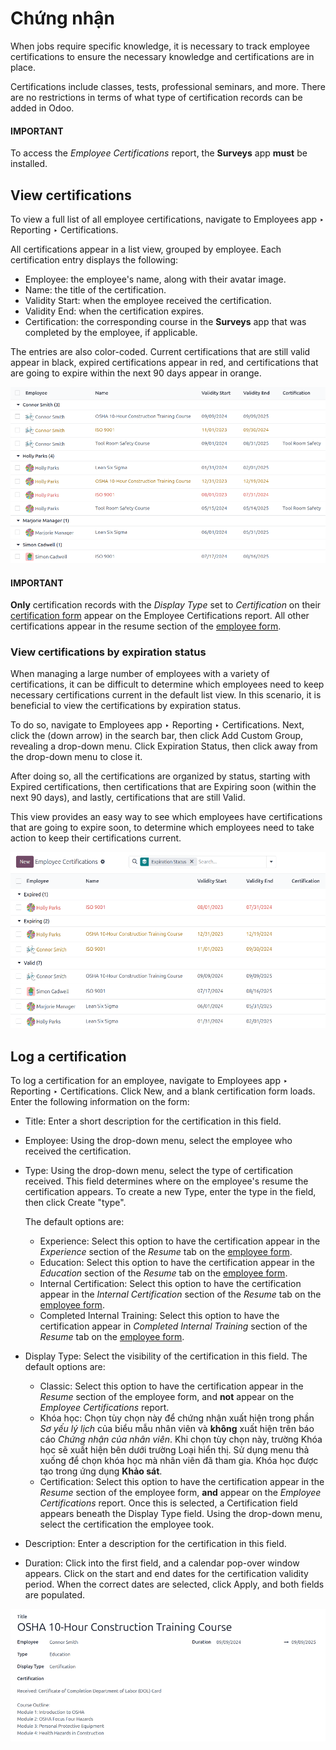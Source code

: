 # Chứng nhận

When jobs require specific knowledge, it is necessary to track employee certifications to ensure the
necessary knowledge and certifications are in place.

Certifications include classes, tests, professional seminars, and more. There are no restrictions in
terms of what type of certification records can be added in Odoo.

#### IMPORTANT
To access the *Employee Certifications* report, the **Surveys** app **must** be installed.

## View certifications

To view a full list of all employee certifications, navigate to Employees app ‣
Reporting ‣ Certifications.

All certifications appear in a list view, grouped by employee. Each certification entry displays the
following:

- Employee: the employee's name, along with their avatar image.
- Name: the title of the certification.
- Validity Start: when the employee received the certification.
- Validity End: when the certification expires.
- Certification: the corresponding course in the **Surveys** app that was completed by
  the employee, if applicable.

The entries are also color-coded. Current certifications that are still valid appear in black,
expired certifications appear in red, and certifications that are going to expire within the next
90 days appear in orange.

![The list of employee certifications.](../../../.gitbook/assets/certifications.png)

#### IMPORTANT
**Only** certification records with the *Display Type* set to *Certification* on their
[certification form](#employees-certifications-form) appear on the Employee
Certifications report. All other certifications appear in the resume section of the
[employee form](new_employee.md).

### View certifications by expiration status

When managing a large number of employees with a variety of certifications, it can be difficult to
determine which employees need to keep necessary certifications current in the default list view. In
this scenario, it is beneficial to view the certifications by expiration status.

To do so, navigate to Employees app ‣ Reporting ‣ Certifications. Next, click
the <i class="fa fa-caret-down"></i> (down arrow) in the search bar, then click Add
Custom Group, revealing a drop-down menu. Click Expiration Status, then click away from
the drop-down menu to close it.

After doing so, all the certifications are organized by status, starting with Expired
certifications, then certifications that are Expiring soon (within the next 90 days),
and lastly, certifications that are still Valid.

This view provides an easy way to see which employees have certifications that are going to expire
soon, to determine which employees need to take action to keep their certifications current.

![The list of employee certifications, grouped by status.](../../../.gitbook/assets/status.png)

<a id="employees-certifications-form"></a>

## Log a certification

To log a certification for an employee, navigate to Employees app ‣ Reporting ‣
Certifications. Click New, and a blank certification form loads. Enter the following
information on the form:

- Title: Enter a short description for the certification in this field.
- Employee: Using the drop-down menu, select the employee who received the
  certification.
- Type: Using the drop-down menu, select the type of certification received. This field
  determines where on the employee's resume the certification appears. To create a new
  Type, enter the type in the field, then click Create "type".

  The default options are:
  - Experience: Select this option to have the certification appear in the *Experience*
    section of the *Resume* tab on the [employee form](new_employee.md).
  - Education: Select this option to have the certification appear in the *Education*
    section of the *Resume* tab on the [employee form](new_employee.md).
  - Internal Certification: Select this option to have the certification appear in the
    *Internal Certification* section of the *Resume* tab on the [employee form](new_employee.md).
  - Completed Internal Training: Select this option to have the certification appear in
    *Completed Internal Training* section of the *Resume* tab on the [employee form](new_employee.md).
- Display Type: Select the visibility of the certification in this field. The default
  options are:
  - Classic: Select this option to have the certification appear in the *Resume* section
    of the employee form, and **not** appear on the *Employee Certifications* report.
  - Khóa học: Chọn tùy chọn này để chứng nhận xuất hiện trong phần *Sơ yếu lý lịch* của biểu mẫu nhân viên và **không** xuất hiện trên báo cáo *Chứng nhận của nhân viên*. Khi chọn tùy chọn này, trường Khóa học sẽ xuất hiện bên dưới trường Loại hiển thị. Sử dụng menu thả xuống để chọn khóa học mà nhân viên đã tham gia. Khóa học được tạo trong ứng dụng **Khảo sát**.
  - Certification: Select this option to have the certification appear in the *Resume*
    section of the employee form, **and** appear on the *Employee Certifications* report. Once this
    is selected, a Certification field appears beneath the Display
    Type field. Using the drop-down menu, select the certification the employee took.
- Description: Enter a description for the certification in this field.
- Duration: Click into the first field, and a calendar pop-over window appears. Click on
  the start and end dates for the certification validity period. When the correct dates are
  selected, click <i class="fa fa-check"></i> Apply, and both fields are populated.

![A certification form filled out for an OSHA certificate for construction.](../../../.gitbook/assets/osha.png)
